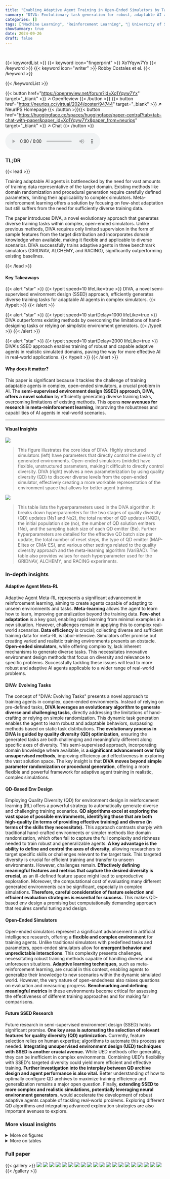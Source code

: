 ```yaml
---
title: "Enabling Adaptive Agent Training in Open-Ended Simulators by Targeting Diversity"
summary: "DIVA: Evolutionary task generation for robust, adaptable AI agents in complex simulators."
categories: []
tags: ["Machine Learning", "Reinforcement Learning", "🏢 University of Southern California",]
showSummary: true
date: 2024-09-26
draft: false
---
```


<br>

{{< keywordList >}}
{{< keyword icon="fingerprint" >}} Xo1Yqyw7Yx {{< /keyword >}}
{{< keyword icon="writer" >}} Robby Costales et el. {{< /keyword >}}
 
{{< /keywordList >}}

{{< button href="https://openreview.net/forum?id=Xo1Yqyw7Yx" target="_blank" >}}
↗ OpenReview
{{< /button >}}
{{< button href="https://neurips.cc/virtual/2024/poster/94744" target="_blank" >}}
↗ NeurIPS Homepage
{{< /button >}}{{< button href="https://huggingface.co/spaces/huggingface/paper-central?tab=tab-chat-with-paper&paper_id=Xo1Yqyw7Yx&paper_from=neurips" target="_blank" >}}
↗ Chat
{{< /button >}}



<audio controls>
    <source src="https://ai-paper-reviewer.com/Xo1Yqyw7Yx/podcast.wav" type="audio/wav">
    Your browser does not support the audio element.
</audio>


### TL;DR


{{< lead >}}

Training adaptable AI agents is bottlenecked by the need for vast amounts of training data representative of the target domain.  Existing methods like domain randomization and procedural generation require carefully defined parameters, limiting their applicability to complex simulators.  Meta-reinforcement learning offers a solution by focusing on few-shot adaptation but still suffers from the need for sufficiently diverse training data.

The paper introduces DIVA, a novel evolutionary approach that generates diverse training tasks within complex, open-ended simulators.  Unlike previous methods, DIVA requires only limited supervision in the form of sample features from the target distribution and incorporates domain knowledge when available, making it flexible and applicable to diverse scenarios.  DIVA successfully trains adaptive agents in three benchmark simulators (GRIDNAV, ALCHEMY, and RACING), significantly outperforming existing baselines.

{{< /lead >}}


#### Key Takeaways

{{< alert "star" >}}
{{< typeit speed=10 lifeLike=true >}} DIVA, a novel semi-supervised environment design (SSED) approach, efficiently generates diverse training tasks for adaptable AI agents in complex simulators. {{< /typeit >}}
{{< /alert >}}

{{< alert "star" >}}
{{< typeit speed=10 startDelay=1000 lifeLike=true >}} DIVA outperforms existing methods by overcoming the limitations of hand-designing tasks or relying on simplistic environment generators. {{< /typeit >}}
{{< /alert >}}

{{< alert "star" >}}
{{< typeit speed=10 startDelay=2000 lifeLike=true >}} DIVA's SSED approach enables training of robust and capable adaptive agents in realistic simulated domains, paving the way for more effective AI in real-world applications. {{< /typeit >}}
{{< /alert >}}

#### Why does it matter?
This paper is significant because it tackles the challenge of training adaptable agents in complex, open-ended simulators, a crucial problem in AI.  The **semi-supervised environment design (SSED) approach, DIVA, offers a novel solution** by efficiently generating diverse training tasks, overcoming limitations of existing methods.  This opens **new avenues for research in meta-reinforcement learning**, improving the robustness and capabilities of AI agents in real-world scenarios.

------
#### Visual Insights



![](https://ai-paper-reviewer.com/Xo1Yqyw7Yx/figures_1_1.jpg)

> This figure illustrates the core idea of DIVA.  Highly structured simulators (left) have parameters that directly control the diversity of generated environments. Open-ended simulators (middle) have flexible, unstructured parameters, making it difficult to directly control diversity. DIVA (right) evolves a new parameterization by using quality diversity (QD) to discover diverse levels from the open-ended simulator, effectively creating a more workable representation of the environment space that allows for better agent training.





![](https://ai-paper-reviewer.com/Xo1Yqyw7Yx/tables_3_1.jpg)

> This table lists the hyperparameters used in the DIVA algorithm.  It breaks down hyperparameters for the two stages of quality diversity (QD) updates (Ns1 and Ns2), the total number of QD updates (NQD), the initial population size (no), the number of QD solution emitters (Ne), and the sampling batch size of each QD emitter (Be).  Further hyperparameters are detailed for the effective QD batch size per update, the total number of reset steps, the type of QD emitter (MAP-Elites or CMA-ES), and various other settings related to the quality diversity approach and the meta-learning algorithm (VariBAD). The table also provides values for each hyperparameter used for the GRIDNAV, ALCHEMY, and RACING experiments.





### In-depth insights


#### Adaptive Agent Meta-RL
Adaptive Agent Meta-RL represents a significant advancement in reinforcement learning, aiming to create agents capable of adapting to unseen environments and tasks.  **Meta-learning** allows the agent to learn how to learn, improving generalization beyond the training data.  **Few-shot adaptation** is a key goal, enabling rapid learning from minimal examples in a new situation.  However, challenges remain in applying this to complex real-world scenarios.  **Data efficiency** is crucial; collecting diverse and sufficient training data for meta-RL is labor-intensive.  Simulators offer promise but creating varied and realistic training environments presents an obstacle.  **Open-ended simulators**, while offering complexity, lack inherent mechanisms to generate diverse tasks.  This necessitates innovative environment design methods that focus on diversity and relevance to specific problems.  Successfully tackling these issues will lead to more robust and adaptive AI agents applicable to a wider range of real-world problems.

#### DIVA: Evolving Tasks
The concept of "DIVA: Evolving Tasks" presents a novel approach to training agents in complex, open-ended environments.  Instead of relying on pre-defined tasks, **DIVA leverages an evolutionary algorithm to generate diverse and challenging tasks**, directly addressing the limitations of hand-crafting or relying on simple randomization.  This dynamic task generation enables the agent to learn robust and adaptable behaviors, surpassing methods based on static task distributions. **The evolutionary process in DIVA is guided by quality diversity (QD) optimization**, ensuring the generated tasks are both challenging and meaningfully different along specific axes of diversity.  This semi-supervised approach, incorporating domain knowledge where available, is **a significant advancement over fully unsupervised methods**, improving efficiency and effectiveness in exploring the vast solution space. The key insight is that **DIVA moves beyond simple parameter randomization or procedural generation**, offering a more flexible and powerful framework for adaptive agent training in realistic, complex simulations.

#### QD-Based Env Design
Employing Quality Diversity (QD) for environment design in reinforcement learning (RL) offers a powerful strategy to automatically generate diverse and challenging training scenarios.  **QD algorithms excel at exploring the vast space of possible environments, identifying those that are both high-quality (in terms of providing effective training) and diverse (in terms of the skills they necessitate).** This approach contrasts sharply with traditional hand-crafted environments or simpler methods like domain randomization, which often fail to capture the full complexity and richness needed to train robust and generalizable agents.  **A key advantage is the ability to define and control the axes of diversity**, allowing researchers to target specific skills or challenges relevant to the target task. This targeted diversity is crucial for efficient training and transfer to unseen environments.  However, challenges remain.  **Effectively defining meaningful features and metrics that capture the desired diversity is crucial**, as an ill-defined feature space might lead to unproductive exploration.  Moreover, the computational cost of evaluating many different generated environments can be significant, especially in complex simulations.  **Therefore, careful consideration of feature selection and efficient evaluation strategies is essential for success.** This makes QD-based env design a promising but computationally demanding approach that requires careful tuning and design.

#### Open-Ended Simulators
Open-ended simulators represent a significant advancement in artificial intelligence research, offering a **flexible and complex environment** for training agents.  Unlike traditional simulators with predefined tasks and parameters, open-ended simulators allow for **emergent behavior and unpredictable interactions**. This complexity presents challenges, necessitating robust training methods capable of handling diverse and unforeseen situations.  **Adaptive learning techniques**, such as meta-reinforcement learning, are crucial in this context, enabling agents to generalize their knowledge to new scenarios within the dynamic simulated world.  However, the very nature of open-endedness also raises questions on evaluation and measuring progress.  **Benchmarking and defining meaningful metrics** in these environments become critical for assessing the effectiveness of different training approaches and for making fair comparisons.

#### Future SSED Research
Future research in semi-supervised environment design (SSED) holds significant promise.  **One key area is automating the selection of relevant features for quality diversity (QD) optimization.** Currently, feature selection relies on human expertise; algorithms to automate this process are needed.  **Integrating unsupervised environment design (UED) techniques with SSED is another crucial avenue.**  While UED methods offer generality, they can be inefficient in complex environments. Combining UED's flexibility with SSED's targeted diversity could yield more efficient and effective training. **Further investigation into the interplay between QD archive design and agent performance is also vital.**  Better understanding of how to optimally configure QD archives to maximize training efficiency and generalization remains a major open question. Finally, **extending SSED to more complex and realistic simulations, potentially leveraging neural environment generators**, would accelerate the development of robust adaptive agents capable of tackling real-world problems.  Exploring different QD algorithms and integrating advanced exploration strategies are also important avenues to explore.


### More visual insights

<details>
<summary>More on figures
</summary>


![](https://ai-paper-reviewer.com/Xo1Yqyw7Yx/figures_2_1.jpg)

> This figure shows the two stages of DIVA's archive update process.  Stage 1 starts with broad bounds encompassing both initial solutions and a target region defined by downstream task features.  As the QD algorithm explores the solution space, the sampling region narrows toward the target. Stage 2 resets the archive bounds to match the target region, adding extra dimensions.  The algorithm then populates this refined target region using weighted samples, mirroring the distribution of tasks used during meta-training.


![](https://ai-paper-reviewer.com/Xo1Yqyw7Yx/figures_4_1.jpg)

> The figure illustrates the difference between structured and unstructured environment simulators. In structured simulators, parameters directly translate to meaningful task diversity, while in unstructured simulators, such control is lacking. DIVA, a novel approach, is introduced to create a more workable parameterization by evolving levels, leading to enhanced performance in downstream tasks.


![](https://ai-paper-reviewer.com/Xo1Yqyw7Yx/figures_5_1.jpg)

> This figure presents an empirical evaluation of DIVA and three baselines on the GRIDNAV task.  Panel (a) compares the diversity of environments generated by DIVA and domain randomization (DR), showing DIVA's ability to maintain diversity even with increased task complexity. Panels (b), (c), and (d) show that DIVA outperforms the baselines in terms of diversity of explored environments, average episode return, and success rate, respectively.  This demonstrates DIVA's effectiveness in generating diverse and challenging training environments.


![](https://ai-paper-reviewer.com/Xo1Yqyw7Yx/figures_6_1.jpg)

> This figure presents a visual representation of the ALCHEMY environment and the results of DIVA's performance against various baselines.  Subfigure (a) shows a diagram of the stone latent space and how potions affect stone states.  Subfigure (b) displays the marginal feature distributions for the target distribution (Es), DIVA's generated distribution, and the unstructured distribution (Eu). Subfigure (c) shows the final episode return curves for DIVA and the baselines, demonstrating DIVA's superior performance. Lastly, subfigure (d) illustrates the number of unique genotypes used by each method.


![](https://ai-paper-reviewer.com/Xo1Yqyw7Yx/figures_6_2.jpg)

> This figure shows how DIVA improves the diversity of ALCHEMY levels over time.  The left panel displays the initial levels generated, which lack diversity in their latent stone states (all stones are close to (1,1,1)).  The center panel shows the archive after the first stage of DIVA's QD updates. The right panel shows levels sampled later in the process, demonstrating that DIVA successfully increased the diversity of latent stone states.


![](https://ai-paper-reviewer.com/Xo1Yqyw7Yx/figures_7_1.jpg)

> This figure displays the results of the RACING experiment. The left panel shows the marginal distributions of four features (AREATOLENGTHRATIO, CENTEROFMASSX, VARIANCEX, TOTALANGLECHANGES) for four different conditions: Es (target distribution), EF1 (human-designed tracks), DIVA, and Eu (unstructured distribution used by DR). The center panel shows the final episode return curves for DIVA and the baselines over training updates on the target distribution Es. The right panel shows the track completion rates for each method, evaluated on Es.


![](https://ai-paper-reviewer.com/Xo1Yqyw7Yx/figures_7_2.jpg)

> This figure shows the impact of DIVA's two-stage QD update process on the diversity of generated racing tracks.  The left side displays tracks generated using random parameters (Eu), demonstrating limited diversity and mostly uninteresting track shapes. The right side shows tracks generated after DIVA's QD updates, showcasing a significant increase in the variety and complexity of track layouts.


![](https://ai-paper-reviewer.com/Xo1Yqyw7Yx/figures_7_3.jpg)

> This figure shows the transfer learning results of the trained agents on human-designed F1 tracks (E<sub>F1</sub>). The top panel displays example tracks from E<sub>F1</sub>. The bottom panel presents a bar chart illustrating the success rate (track completion rate) for each method (*ODS, DIVA, and DR) across various completion thresholds (80%, 90%, and 100%).  The results indicate that DIVA, although trained on a different track distribution (E<sub>S</sub>), exhibits considerable zero-shot generalization capabilities on E<sub>F1</sub>, outperforming the other baselines.


![](https://ai-paper-reviewer.com/Xo1Yqyw7Yx/figures_8_1.jpg)

> This figure compares the performance of DIVA and DIVA+ on the RACING task, using two different archive configurations: one misspecified and one well-specified.  DIVA+ incorporates an additional level selection mechanism (PLR+), which is used to further refine the set of training levels from DIVA's output. The figure shows that for the misspecified archive, DIVA+ achieves significantly improved performance. However, for the well-specified archive, DIVA+ does not show significant gains over DIVA alone, suggesting that the supplemental level selection may be most beneficial when the initial level selection is suboptimal.


![](https://ai-paper-reviewer.com/Xo1Yqyw7Yx/figures_15_1.jpg)

> This figure shows the distributions of all features used in the ALCHEMY environment.  It compares the distributions obtained from the structured environment parameterization (Es) with those from the unstructured parameterization (Eu). The comparison highlights the differences in diversity of the feature space captured by the two parameterizations. This is important because the objective is to use DIVA to improve the diversity of training tasks by exploring Eu in a way that targets the desired distribution, Es.


![](https://ai-paper-reviewer.com/Xo1Yqyw7Yx/figures_15_2.jpg)

> This figure shows the covariance matrices for both the structured (Es) and unstructured (Eu) environment parameterizations in the ALCHEMY domain.  Each cell represents the covariance between a pair of features.  The color intensity indicates the strength and sign of the correlation, with darker shades of green representing stronger positive correlations and darker shades of orange representing stronger negative correlations.  Comparing the two matrices illustrates how the relationships between features differ depending on whether the environment parameters are structured (Es) or unstructured (Eu).


![](https://ai-paper-reviewer.com/Xo1Yqyw7Yx/figures_16_1.jpg)

> This figure displays the distributions of all features used in the RACING environment.  It shows separate distributions for the structured target environment (Es) and the unstructured environment used for domain randomization and initializing DIVA's archive (Eu).  The distributions reveal differences in the feature values produced by the structured versus the unstructured environment parameterizations, highlighting the challenge of generating diverse and representative training levels in open-ended environments.


![](https://ai-paper-reviewer.com/Xo1Yqyw7Yx/figures_17_1.jpg)

> This figure displays the covariance matrices for the RACING features under the structured (Es) and unstructured (Eu) parameterizations.  The heatmaps visualize the correlation between pairs of features.  Strong positive correlations are shown in dark green, while strong negative correlations are in dark orange.  The color intensity reflects the strength of the correlation, with lighter colors indicating weak correlations. Comparing Es and Eu reveals differences in the relationships between features, suggesting that the unstructured parameterization does not inherently produce the same diverse feature combinations as the structured one.


![](https://ai-paper-reviewer.com/Xo1Yqyw7Yx/figures_17_2.jpg)

> This figure shows the result of ablating the sample mask used in the first stage of DIVA's QD optimization on the ALCHEMY environment.  Two curves are shown: one with the sample mask and one without.  The y-axis represents the number of target solutions (left) and archive solutions (right) found, while the x-axis represents the number of QD updates performed in the first stage. The figure demonstrates that using the sample mask significantly accelerates the discovery of target solutions and overall increases the number of solutions found in the archive.


![](https://ai-paper-reviewer.com/Xo1Yqyw7Yx/figures_18_1.jpg)

> This figure shows the results of an ablation study on the mutation rate used in the quality diversity (QD) optimization algorithm, specifically for the ALCHEMY environment. The left panel displays the final episode returns for different mutation rates, while the right panel shows the number of unique solutions found in the archive for each rate.  The results suggest that the performance is relatively insensitive to changes in mutation rate, within a certain range.


![](https://ai-paper-reviewer.com/Xo1Yqyw7Yx/figures_18_2.jpg)

> This figure analyzes the effect of varying the number of quality diversity (QD) updates on the performance of the DIVA algorithm in the ALCHEMY environment. The left panel shows the final episode returns, while the right panel displays the number of target solutions found in the archive.  It demonstrates that increasing the number of QD updates leads to better performance and more diverse solutions.


![](https://ai-paper-reviewer.com/Xo1Yqyw7Yx/figures_19_1.jpg)

> This figure shows the ablation study on the number of downstream samples used to generate the target distribution in ALCHEMY. The left plot shows the final episode returns for DIVA, ODS (oracle), and PLR+ baselines as a function of the number of samples. The center and right plots show the mean absolute error (MAE) and variance MAE for the features 'AVERAGE MANHATTAN TO OPTIMAL' and 'LATENT STATE DIVERSITY', respectively, as a function of the number of samples. The results indicate that DIVA is robust to the number of samples, even with as few as 5 samples. 


</details>




<details>
<summary>More on tables
</summary>


![](https://ai-paper-reviewer.com/Xo1Yqyw7Yx/tables_13_1.jpg)
> This table lists all the hyperparameters used by the DIVA algorithm across all three experimental domains (GRIDNAV, ALCHEMY, RACING).  It includes hyperparameters for both stages of the QD process (S1 and S2), parameters controlling the meta-RL training (VariBAD), and settings specific to the chosen QD algorithm (MAP-Elites or CMA-ES) in each domain.  Understanding these settings is crucial for reproducing the experiments detailed in the paper.

![](https://ai-paper-reviewer.com/Xo1Yqyw7Yx/tables_14_1.jpg)
> This table lists two features used in the GRIDNAV environment: XPOSITION (XP), representing the x-coordinate of the goal, and YPOSITION (YP), representing the y-coordinate of the goal.

![](https://ai-paper-reviewer.com/Xo1Yqyw7Yx/tables_14_2.jpg)
> This table lists and describes the features used in the ALCHEMY environment.  Each feature provides a different aspect of the complexity or diversity of the chemical reactions simulated in the environment, relevant to the overall training task.  Understanding these features is crucial to interpreting the results of the DIVA algorithm and the comparative analysis with baselines.

![](https://ai-paper-reviewer.com/Xo1Yqyw7Yx/tables_16_1.jpg)
> This table lists all features used in the RACING environment.  Each feature provides a different perspective on the characteristics of the racetrack, capturing aspects such as the shape's complexity, size, and curvature. These features are used by DIVA to generate diverse training tracks, and they are carefully chosen to represent the key characteristics that distinguish challenging and interesting racetracks from simpler ones.

![](https://ai-paper-reviewer.com/Xo1Yqyw7Yx/tables_19_1.jpg)
> This table shows the hyperparameters used in the DIVA algorithm across different environments (GRIDNAV, ALCHEMY, RACING).  It details settings for both stages of the quality diversity (QD) optimization process (Ns1, Ns2), the overall number of QD updates, population size, emitter parameters (mutation rates, initial sigma), and objective functions used.  It also includes the number of meta-training steps and a comparison of additional steps provided to baselines. Note that the values vary across the different domains indicated by the superscripts. 

![](https://ai-paper-reviewer.com/Xo1Yqyw7Yx/tables_20_1.jpg)
> This table shows the hyperparameters used for the VariBAD algorithm across all the domains in the experiments.  It includes parameters related to the policy network, value function, the variational autoencoder (VAE), and the Proximal Policy Optimization (PPO) algorithm.  The table specifies settings for learning rates, optimization methods, network architectures, regularization techniques, and other key parameters.  Each parameter is clearly defined and its corresponding value listed.

![](https://ai-paper-reviewer.com/Xo1Yqyw7Yx/tables_21_1.jpg)
> This table lists the hyperparameters used for the Robust PLR (PLR+) baseline in the RACING, ALCHEMY, and GRIDNAV experiments.  The hyperparameters control aspects of the level replay mechanism, such as the number of levels stored in the buffer (NPLR), the replay scoring function (score(τ,π)), and the exploration-exploitation trade-off through temperature parameters (βs, βE, and βc).  The table also includes parameters related to staleness (ρc, fc, and βc).

</details>




### Full paper

{{< gallery >}}
<img src="https://ai-paper-reviewer.com/Xo1Yqyw7Yx/1.png" class="grid-w50 md:grid-w33 xl:grid-w25" />
<img src="https://ai-paper-reviewer.com/Xo1Yqyw7Yx/2.png" class="grid-w50 md:grid-w33 xl:grid-w25" />
<img src="https://ai-paper-reviewer.com/Xo1Yqyw7Yx/3.png" class="grid-w50 md:grid-w33 xl:grid-w25" />
<img src="https://ai-paper-reviewer.com/Xo1Yqyw7Yx/4.png" class="grid-w50 md:grid-w33 xl:grid-w25" />
<img src="https://ai-paper-reviewer.com/Xo1Yqyw7Yx/5.png" class="grid-w50 md:grid-w33 xl:grid-w25" />
<img src="https://ai-paper-reviewer.com/Xo1Yqyw7Yx/6.png" class="grid-w50 md:grid-w33 xl:grid-w25" />
<img src="https://ai-paper-reviewer.com/Xo1Yqyw7Yx/7.png" class="grid-w50 md:grid-w33 xl:grid-w25" />
<img src="https://ai-paper-reviewer.com/Xo1Yqyw7Yx/8.png" class="grid-w50 md:grid-w33 xl:grid-w25" />
<img src="https://ai-paper-reviewer.com/Xo1Yqyw7Yx/9.png" class="grid-w50 md:grid-w33 xl:grid-w25" />
<img src="https://ai-paper-reviewer.com/Xo1Yqyw7Yx/10.png" class="grid-w50 md:grid-w33 xl:grid-w25" />
<img src="https://ai-paper-reviewer.com/Xo1Yqyw7Yx/11.png" class="grid-w50 md:grid-w33 xl:grid-w25" />
<img src="https://ai-paper-reviewer.com/Xo1Yqyw7Yx/12.png" class="grid-w50 md:grid-w33 xl:grid-w25" />
<img src="https://ai-paper-reviewer.com/Xo1Yqyw7Yx/13.png" class="grid-w50 md:grid-w33 xl:grid-w25" />
<img src="https://ai-paper-reviewer.com/Xo1Yqyw7Yx/14.png" class="grid-w50 md:grid-w33 xl:grid-w25" />
<img src="https://ai-paper-reviewer.com/Xo1Yqyw7Yx/15.png" class="grid-w50 md:grid-w33 xl:grid-w25" />
<img src="https://ai-paper-reviewer.com/Xo1Yqyw7Yx/16.png" class="grid-w50 md:grid-w33 xl:grid-w25" />
<img src="https://ai-paper-reviewer.com/Xo1Yqyw7Yx/17.png" class="grid-w50 md:grid-w33 xl:grid-w25" />
<img src="https://ai-paper-reviewer.com/Xo1Yqyw7Yx/18.png" class="grid-w50 md:grid-w33 xl:grid-w25" />
<img src="https://ai-paper-reviewer.com/Xo1Yqyw7Yx/19.png" class="grid-w50 md:grid-w33 xl:grid-w25" />
<img src="https://ai-paper-reviewer.com/Xo1Yqyw7Yx/20.png" class="grid-w50 md:grid-w33 xl:grid-w25" />
{{< /gallery >}}